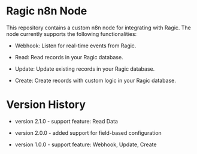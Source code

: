 # Ragic n8n Node

This repository contains a custom n8n node for integrating with Ragic. The node currently supports the following functionalities:

* Webhook: Listen for real-time events from Ragic.

* Read: Read records in your Ragic database.

* Update: Update existing records in your Ragic database.

* Create: Create records with custom logic in your Ragic database.

# Version History

* version 2.1.0 - support feature: Read Data

* version 2.0.0 - added support for field-based configuration

* version 1.0.0 - support feature: Webhook, Update, Create
